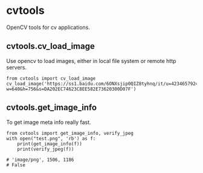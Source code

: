 # cvtools

OpenCV tools for cv applications.

## cvtools.cv_load_image 

Use opencv to load images, either in local file system or remote http servers.

```
from cvtools import cv_load_image
cv_load_image('https://ss1.baidu.com/6ONXsjip0QIZ8tyhnq/it/u=4234657924,3898859385&fm=173&app=25&f=JPEG?w=640&h=756&s=DA202EC74623C8EE582E73620300D07F')
```

## cvtools.get_image_info

To get image meta info really fast.

```
from cvtools import get_image_info, verify_jpeg
with open("test.png", 'rb') as f:
    print(get_image_info(f))
    print(verify_jpeg(f))

# 'image/png', 1506, 1186
# False
```

